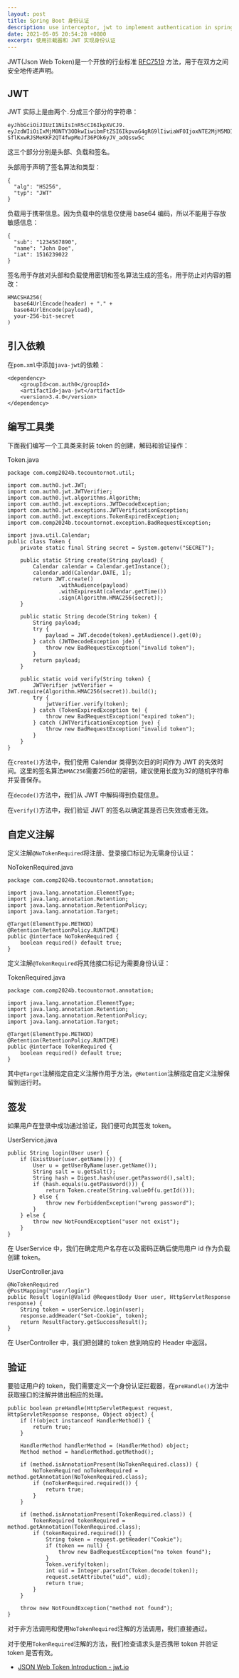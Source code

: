 ```yaml
---
layout: post
title: Spring Boot 身份认证
description: use interceptor, jwt to implement authentication in spring boot
date: 2021-05-05 20:54:28 +0800
excerpt: 使用拦截器和 JWT 实现身份认证
---
```


JWT(Json Web Token)是一个开放的行业标准 [RFC7519](https://datatracker.ietf.org/doc/html/rfc7519) 方法，用于在双方之间安全地传递声明。

## JWT

JWT 实际上是由两个`.`分成三个部分的字符串：

```
eyJhbGciOiJIUzI1NiIsInR5cCI6IkpXVCJ9.
eyJzdWIiOiIxMjM0NTY3ODkwIiwibmFtZSI6IkpvaG4gRG9lIiwiaWF0IjoxNTE2MjM5MDIyfQ.
SflKxwRJSMeKKF2QT4fwpMeJf36POk6yJV_adQssw5c
```

这三个部分分别是头部、负载和签名。

头部用于声明了签名算法和类型：

```
{
  "alg": "HS256",
  "typ": "JWT"
}
```

负载用于携带信息。因为负载中的信息仅使用 base64 编码，所以不能用于存放敏感信息：

```
{
  "sub": "1234567890",
  "name": "John Doe",
  "iat": 1516239022
}
```

签名用于存放对头部和负载使用密钥和签名算法生成的签名，用于防止对内容的篡改：

```
HMACSHA256(
  base64UrlEncode(header) + "." +
  base64UrlEncode(payload),
  your-256-bit-secret
)
```

## 引入依赖

在`pom.xml`中添加`java-jwt`的依赖：

```
<dependency>
    <groupId>com.auth0</groupId>
    <artifactId>java-jwt</artifactId>
    <version>3.4.0</version>
</dependency>
```

## 编写工具类

下面我们编写一个工具类来封装 token 的创建，解码和验证操作：

Token.java

```
package com.comp2024b.tocountornot.util;

import com.auth0.jwt.JWT;
import com.auth0.jwt.JWTVerifier;
import com.auth0.jwt.algorithms.Algorithm;
import com.auth0.jwt.exceptions.JWTDecodeException;
import com.auth0.jwt.exceptions.JWTVerificationException;
import com.auth0.jwt.exceptions.TokenExpiredException;
import com.comp2024b.tocountornot.exception.BadRequestException;

import java.util.Calendar;
public class Token {
    private static final String secret = System.getenv("SECRET");

    public static String create(String payload) {
        Calendar calendar = Calendar.getInstance();
        calendar.add(Calendar.DATE, 1);
        return JWT.create()
                .withAudience(payload)
                .withExpiresAt(calendar.getTime())
                .sign(Algorithm.HMAC256(secret));
    }

    public static String decode(String token) {
        String payload;
        try {
            payload = JWT.decode(token).getAudience().get(0);
        } catch (JWTDecodeException jde) {
            throw new BadRequestException("invalid token");
        }
        return payload;
    }

    public static void verify(String token) {
        JWTVerifier jwtVerifier = JWT.require(Algorithm.HMAC256(secret)).build();
        try {
            jwtVerifier.verify(token);
        } catch (TokenExpiredException te) {
            throw new BadRequestException("expired token");
        } catch (JWTVerificationException jve) {
            throw new BadRequestException("invalid token");
        }
    }
}
```

在`create()`方法中，我们使用 Calendar 类得到次日的时间作为 JWT 的失效时间。这里的签名算法`HMAC256`需要256位的密钥，建议使用长度为32的随机字符串并妥善保存。

在`decode()`方法中，我们从 JWT 中解码得到负载信息。

在`verify()`方法中，我们验证 JWT 的签名以确定其是否已失效或者无效。

## 自定义注解

定义注解`@NoTokenRequired`将注册、登录接口标记为无需身份认证：

NoTokenRequired.java

```
package com.comp2024b.tocountornot.annotation;

import java.lang.annotation.ElementType;
import java.lang.annotation.Retention;
import java.lang.annotation.RetentionPolicy;
import java.lang.annotation.Target;

@Target(ElementType.METHOD)
@Retention(RetentionPolicy.RUNTIME)
public @interface NoTokenRequired {
    boolean required() default true;
}
```

定义注解`@TokenRequired`将其他接口标记为需要身份认证：

TokenRequired.java

```
package com.comp2024b.tocountornot.annotation;

import java.lang.annotation.ElementType;
import java.lang.annotation.Retention;
import java.lang.annotation.RetentionPolicy;
import java.lang.annotation.Target;

@Target(ElementType.METHOD)
@Retention(RetentionPolicy.RUNTIME)
public @interface TokenRequired {
    boolean required() default true;
}
```

其中`@Target`注解指定自定义注解作用于方法，`@Retention`注解指定自定义注解保留到运行时。

## 签发

如果用户在登录中成功通过验证，我们便可向其签发 token。

UserService.java

```
public String login(User user) {
    if (ExistUser(user.getName())) {
        User u = getUserByName(user.getName());
        String salt = u.getSalt();
        String hash = Digest.hash(user.getPassword(),salt);
        if (hash.equals(u.getPassword())) {
            return Token.create(String.valueOf(u.getId()));
        } else {
            throw new ForbiddenException("wrong password");
        }
    } else {
        throw new NotFoundException("user not exist");
    }
}
```

在 UserService 中，我们在确定用户名存在以及密码正确后使用用户 id 作为负载创建 token。

UserController.java

```
@NoTokenRequired
@PostMapping("user/login")
public Result login(@Valid @RequestBody User user, HttpServletResponse response) {
    String token = userService.login(user);
    response.addHeader("Set-Cookie", token);
    return ResultFactory.getSuccessResult();
}
```

在 UserController 中，我们把创建的 token 放到响应的 Header 中返回。

## 验证

要验证用户的 token，我们需要定义一个身份认证拦截器，在`preHandle()`方法中获取接口的注解并做出相应的处理。

```
public boolean preHandle(HttpServletRequest request, HttpServletResponse response, Object object) {
    if (!(object instanceof HandlerMethod)) {
        return true;
    }

    HandlerMethod handlerMethod = (HandlerMethod) object;
    Method method = handlerMethod.getMethod();

    if (method.isAnnotationPresent(NoTokenRequired.class)) {
        NoTokenRequired noTokenRequired = method.getAnnotation(NoTokenRequired.class);
        if (noTokenRequired.required()) {
            return true;
        }
    }

    if (method.isAnnotationPresent(TokenRequired.class)) {
        TokenRequired tokenRequired = method.getAnnotation(TokenRequired.class);
        if (tokenRequired.required()) {
            String token = request.getHeader("Cookie");
            if (token == null) {
                throw new BadRequestException("no token found");
            }
            Token.verify(token);
            int uid = Integer.parseInt(Token.decode(token));
            request.setAttribute("uid", uid);
            return true;
        }
    }

    throw new NotFoundException("method not found");
}
```

对于非方法调用和使用`NoTokenRequired`注解的方法调用，我们直接通过。

对于使用`TokenRequired`注解的方法，我们检查请求头是否携带 token 并验证 token 是否有效。

- [JSON Web Token Introduction - jwt.io](https://jwt.io/introduction/)